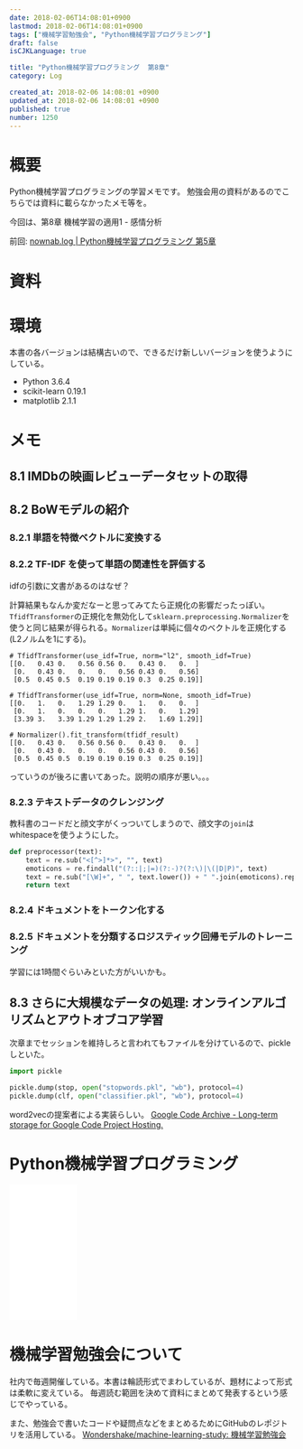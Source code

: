 ```yaml
---
date: 2018-02-06T14:08:01+0900
lastmod: 2018-02-06T14:08:01+0900
tags: ["機械学習勉強会", "Python機械学習プログラミング"]
draft: false
isCJKLanguage: true

title: "Python機械学習プログラミング  第8章"
category: Log

created_at: 2018-02-06 14:08:01 +0900
updated_at: 2018-02-06 14:08:01 +0900
published: true
number: 1250
---
```


# 概要
Python機械学習プログラミングの学習メモです。
勉強会用の資料があるのでこちらでは資料に載らなかったメモ等を。

今回は、第8章 機械学習の適用1 - 感情分析

前回: [nownab.log | Python機械学習プログラミング 第5章](https://blog.nownabe.com/2018/01/31/1244.html)

# 資料


# 環境

本書の各バージョンは結構古いので、できるだけ新しいバージョンを使うようにしている。

* Python 3.6.4
* scikit-learn 0.19.1
* matplotlib 2.1.1

# メモ
<!-- coc -->
## 8.1 IMDbの映画レビューデータセットの取得
## 8.2 BoWモデルの紹介
### 8.2.1 単語を特徴ベクトルに変換する
### 8.2.2 TF-IDF を使って単語の関連性を評価する

idfの引数に文書があるのはなぜ？

計算結果もなんか変だなーと思ってみてたら正規化の影響だったっぽい。`TfidfTransformer`の正規化を無効化して`sklearn.preprocessing.Normalizer`を使うと同じ結果が得られる。`Normalizer`は単純に個々のベクトルを正規化する(L2ノルムを1にする)。

```
# TfidfTransformer(use_idf=True, norm="l2", smooth_idf=True)
[[0.   0.43 0.   0.56 0.56 0.   0.43 0.   0.  ]
 [0.   0.43 0.   0.   0.   0.56 0.43 0.   0.56]
 [0.5  0.45 0.5  0.19 0.19 0.19 0.3  0.25 0.19]]

# TfidfTransformer(use_idf=True, norm=None, smooth_idf=True)
[[0.   1.   0.   1.29 1.29 0.   1.   0.   0.  ]
 [0.   1.   0.   0.   0.   1.29 1.   0.   1.29]
 [3.39 3.   3.39 1.29 1.29 1.29 2.   1.69 1.29]]

# Normalizer().fit_transform(tfidf_result)
[[0.   0.43 0.   0.56 0.56 0.   0.43 0.   0.  ]
 [0.   0.43 0.   0.   0.   0.56 0.43 0.   0.56]
 [0.5  0.45 0.5  0.19 0.19 0.19 0.3  0.25 0.19]]
```

っていうのが後ろに書いてあった。説明の順序が悪い。。。

### 8.2.3 テキストデータのクレンジング

教科書のコードだと顔文字がくっついてしまうので、顔文字の`join`はwhitespaceを使うようにした。

```python
def preprocessor(text):
    text = re.sub("<[^>]*>", "", text)
    emoticons = re.findall("(?::|;|=)(?:-)?(?:\)|\(|D|P)", text)
    text = re.sub("[\W]+", " ", text.lower()) + " ".join(emoticons).replace("-", "")
    return text
```

### 8.2.4 ドキュメントをトークン化する

### 8.2.5 ドキュメントを分類するロジスティック回帰モデルのトレーニング

学習には1時間ぐらいみといた方がいいかも。

## 8.3 さらに大規模なデータの処理: オンラインアルゴリズムとアウトオブコア学習

次章までセッションを維持しろと言われてもファイルを分けているので、pickleしといた。

```python
import pickle

pickle.dump(stop, open("stopwords.pkl", "wb"), protocol=4)
pickle.dump(clf, open("classifier.pkl", "wb"), protocol=4)
```

word2vecの提案者による実装らしい。
[Google Code Archive - Long-term storage for Google Code Project Hosting.](https://code.google.com/archive/p/word2vec/)

# Python機械学習プログラミング
<iframe style="width:120px;height:240px;" marginwidth="0" marginheight="0" scrolling="no" frameborder="0" src="//rcm-fe.amazon-adsystem.com/e/cm?lt1=_blank&bc1=000000&IS2=1&bg1=FFFFFF&fc1=000000&lc1=0000FF&t=nownabe0c-22&o=9&p=8&l=as4&m=amazon&f=ifr&ref=as_ss_li_til&asins=B01HGIPIAK&linkId=ef8aa25f336a01f62b00fce21e6f952a"></iframe>

# 機械学習勉強会について
社内で毎週開催している。本書は輪読形式でまわしているが、題材によって形式は柔軟に変えている。
毎週読む範囲を決めて資料にまとめて発表するという感じでやっている。

また、勉強会で書いたコードや疑問点などをまとめるためにGitHubのレポジトリを活用している。
[Wondershake/machine-learning-study: 機械学習勉強会](https://github.com/Wondershake/machine-learning-study)

```math
```
